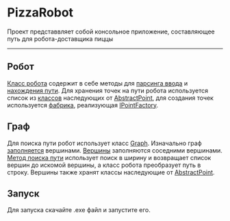 # PizzaRobot
Проект представвляет собой консольное приложение, составляющее путь для робота-доставщика пиццы
___
## Робот
[Класс робота](PizzaRobot/Robot.cs) содержит в себе методы для [парсинга ввода](https://github.com/KostyaTolok/TechTask/blob/d222147c625f58d5668e369a4a51a372aca4b327/PizzaRobot/Robot.cs#L34) и [нахождения пути](https://github.com/KostyaTolok/TechTask/blob/d222147c625f58d5668e369a4a51a372aca4b327/PizzaRobot/Robot.cs#L75).
Для хранения точек на пути робота используется список из [классов](PizzaRobot/Point.cs) наследующих от [AbstractPoint](PizzaRobot/AbstractPoint.cs), для создания точек используется [фабрика](PizzaRobot/PointFactory.cs), реализующая [IPointFactory](PizzaRobot/IPointFactory.cs).
## Граф
Для поиска пути робот использует класс [Graph](PizzaRobot/Graph.cs). Изначально граф [заполняется](https://github.com/KostyaTolok/TechTask/blob/d222147c625f58d5668e369a4a51a372aca4b327/PizzaRobot/Graph.cs#L107) вершинами. [Вершины](PizzaRobot/Vertex.cs) заполняются соседними вершинами.
[Метод поиска пути](https://github.com/KostyaTolok/TechTask/blob/d222147c625f58d5668e369a4a51a372aca4b327/PizzaRobot/Graph.cs#L60) использует поиск в ширину и
возвращает список вершин до искомой вершины, а класс робота преобразует путь в строку.
Вершины также хранят классы наследующие от [AbstractPoint](PizzaRobot/AbstractPoint.cs).
## Запуск
Для запуска скачайте .exe файл и запустите его.
